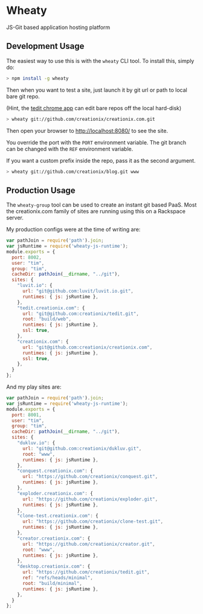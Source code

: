 Wheaty
======

JS-Git based application hosting platform

## Development Usage

The easiest way to use this is with the `wheaty` CLI tool.  To install this, simply do:

```sh
> npm install -g wheaty
```

Then when you want to test a site, just launch it by git url or path to local bare git repo.

(Hint, the [tedit chrome app](https://chrome.google.com/webstore/detail/tedit-development-environ/ooekdijbnbbjdfjocaiflnjgoohnblgf) can edit bare repos off the local hard-disk)

```sh
> wheaty git://github.com/creationix/creationix.com.git
```

Then open your browser to <http://localhost:8080/> to see the site.

You override the port with the `PORT` environment variable.
The git branch can be changed with the `REF` environment variable.

If you want a custom prefix inside the repo, pass it as the second argument.

```sh
> wheaty git://github.com/creationix/blog.git www
```

## Production Usage

The `wheaty-group` tool can be used to create an instant git based PaaS.  Most the
creationix.com family of sites are running using this on a Rackspace server.

My production configs were at the time of writing are:

```js
var pathJoin = require('path').join;
var jsRuntime = require('wheaty-js-runtime');
module.exports = {
  port: 8002,
  user: "tim",
  group: "tim",
  cacheDir: pathJoin(__dirname, "../git"),
  sites: {
    "luvit.io": {
      url: "git@github.com:luvit/luvit.io.git",
      runtimes: { js: jsRuntime },
    },
    "tedit.creationix.com": {
      url: "git@github.com:creationix/tedit.git",
      root: "build/web",
      runtimes: { js: jsRuntime },
      ssl: true,
    },
    "creationix.com": {
      url: "git@github.com:creationix/creationix.com",
      runtimes: { js: jsRuntime },
      ssl: true,
    },
  }
};
```

And my play sites are:

```js
var pathJoin = require('path').join;
var jsRuntime = require('wheaty-js-runtime');
module.exports = {
  port: 8001,
  user: "tim",
  group: "tim",
  cacheDir: pathJoin(__dirname, "../git"),
  sites: {
    "dukluv.io": {
      url: "git@github.com:creationix/dukluv.git",
      root: "www",
      runtimes: { js: jsRuntime },
    },
    "conquest.creationix.com": {
      url: "https://github.com/creationix/conquest.git",
      runtimes: { js: jsRuntime },
    },
    "exploder.creationix.com": {
      url: "https://github.com/creationix/exploder.git",
      runtimes: { js: jsRuntime },
    },
    "clone-test.creationix.com": {
      url: "https://github.com/creationix/clone-test.git",
      runtimes: { js: jsRuntime },
    },
    "creator.creationix.com": {
      url: "https://github.com/creationix/creator.git",
      root: "www",
      runtimes: { js: jsRuntime },
    },
    "desktop.creationix.com": {
      url: "https://github.com/creationix/tedit.git",
      ref: "refs/heads/minimal",
      root: "build/minimal",
      runtimes: { js: jsRuntime },
    },
  }
};
```
